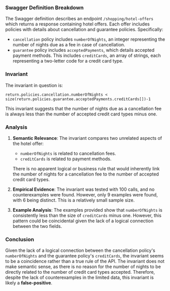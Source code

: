 ### Swagger Definition Breakdown

The Swagger definition describes an endpoint `/shopping/hotel-offers` which returns a response containing hotel offers. Each offer includes policies with details about cancellation and guarantee policies. Specifically:

- `cancellation` policy includes `numberOfNights`, an integer representing the number of nights due as a fee in case of cancellation.
- `guarantee` policy includes `acceptedPayments`, which details accepted payment methods. This includes `creditCards`, an array of strings, each representing a two-letter code for a credit card type.

### Invariant

The invariant in question is:

`return.policies.cancellation.numberOfNights < size(return.policies.guarantee.acceptedPayments.creditCards[])-1`

This invariant suggests that the number of nights due as a cancellation fee is always less than the number of accepted credit card types minus one.

### Analysis

1. **Semantic Relevance**: The invariant compares two unrelated aspects of the hotel offer:
   - `numberOfNights` is related to cancellation fees.
   - `creditCards` is related to payment methods.
   
   There is no apparent logical or business rule that would inherently link the number of nights for a cancellation fee to the number of accepted credit card types.

2. **Empirical Evidence**: The invariant was tested with 100 calls, and no counterexamples were found. However, only 9 examples were found, with 6 being distinct. This is a relatively small sample size.

3. **Example Analysis**: The examples provided show that `numberOfNights` is consistently less than the size of `creditCards` minus one. However, this pattern could be coincidental given the lack of a logical connection between the two fields.

### Conclusion

Given the lack of a logical connection between the cancellation policy's `numberOfNights` and the guarantee policy's `creditCards`, the invariant seems to be a coincidence rather than a true rule of the API. The invariant does not make semantic sense, as there is no reason for the number of nights to be directly related to the number of credit card types accepted. Therefore, despite the lack of counterexamples in the limited data, this invariant is likely a **false-positive**.
